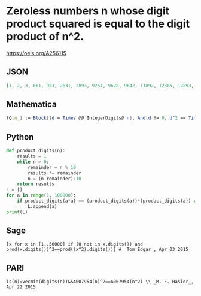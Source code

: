 # Zeroless numbers n whose digit product squared is equal to the digit product of n^2\.
https://oeis.org/A256115
## JSON
```JSON
[1, 2, 3, 661, 983, 2631, 2893, 9254, 9628, 9642, 11892, 12385, 12893, 13836, 14642, 14661, 16472, 18615, 27519, 29474, 35383, 36213, 36914, 38691, 43386, 46215, 49231, 49342, 56176, 72576, 75384, 76256, 83631, 87291, 92843, 94482, 99146, 99482, 99842, 113865]
```
## Mathematica
```Mathematica
fQ[n_] := Block[{d = Times @@ IntegerDigits@ n}, And[d != 0, d^2 == Times @@ IntegerDigits[n^2]]]; Select[Range@ 120000, fQ] (* _Michael De Vlieger_, Apr 22 2015 *)
```
## Python
```Python
def product_digits(n):
    results = 1
    while n > 0:
        remainder = n % 10
        results *= remainder
        n = (n-remainder)/10
    return results
L = []
for a in range(1, 100000):
    if product_digits(a*a) == (product_digits(a))*(product_digits(a)) and (product_digits(a) > 0):
        L.append(a)
print(L)
```
## Sage
```Sage
[x for x in [1..50000] if (0 not in x.digits()) and prod(x.digits())^2==prod((x^2).digits())] # _Tom Edgar_, Apr 03 2015
```
## PARI
```PARI
is(n)=vecmin(digits(n))&&A007954(n)^2==A007954(n^2) \\ _M. F. Hasler_, Apr 22 2015
```
